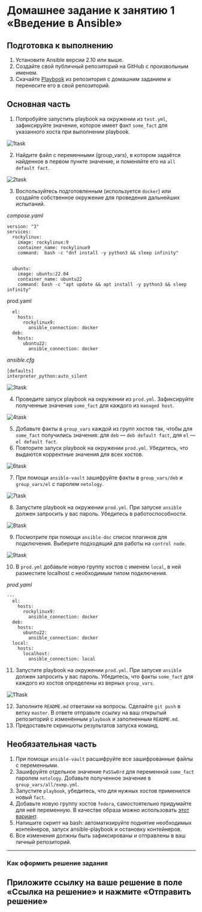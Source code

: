 # Домашнее задание к занятию 1 «Введение в Ansible»

## Подготовка к выполнению

1. Установите Ansible версии 2.10 или выше.
2. Создайте свой публичный репозиторий на GitHub с произвольным именем.
3. Скачайте [Playbook](https://github.com/netology-code/08-ansible-01-base_02.25/blob/main/playbook) из репозитория с домашним заданием и перенесите его в свой репозиторий.

## Основная часть

1. Попробуйте запустить playbook на окружении из `test.yml`, зафиксируйте значение, которое имеет факт `some_fact` для указанного хоста при выполнении playbook.

![1task](https://github.com/user-attachments/assets/1d998d9b-aad1-49b5-9b21-1c2a889db279)


2. Найдите файл с переменными (group_vars), в котором задаётся найденное в первом пункте значение, и поменяйте его на `all default fact`.

![2task](https://github.com/user-attachments/assets/09346fd9-c71f-4033-898e-dce7d9a60348)


3. Воспользуйтесь подготовленным (используется `docker`) или создайте собственное окружение для проведения дальнейших испытаний.

*compose.yaml*
```
version: "3"
services:
  rockylinux:
    image: rockylinux:9
    container_name: rockylinux9
    command:  bash -c "dnf install -y python3 && sleep infinity"


  ubuntu:
    image: ubuntu:22.04
    container_name: ubuntu22
    command: bash -c "apt update && apt install -y python3 && sleep infinity"
```

prod.yaml
```
  el:
    hosts:
      rockylinux9:
        ansible_connection: docker
  deb:
    hosts:
      ubuntu22:
        ansible_connection: docker
```

*ansible.cfg*
```
[defaults]
interpreter_python:auto_silent
```

![3task](https://github.com/user-attachments/assets/c16585aa-f6f4-435c-9a54-79243b9a9d1c)



4. Проведите запуск playbook на окружении из `prod.yml`. Зафиксируйте полученные значения `some_fact` для каждого из `managed host`.

![4task](https://github.com/user-attachments/assets/e412191d-3442-4f80-9495-6f47e59bdd3f)


5. Добавьте факты в `group_vars` каждой из групп хостов так, чтобы для `some_fact` получились значения: для `deb` — `deb default fact`, для `el` — `el default fact`.
6.  Повторите запуск playbook на окружении `prod.yml`. Убедитесь, что выдаются корректные значения для всех хостов.

![6task](https://github.com/user-attachments/assets/1cfa822b-6109-4d73-a4df-db0d88c1ad0d)


7. При помощи `ansible-vault` зашифруйте факты в `group_vars/deb` и `group_vars/el` с паролем `netology`.

![7task](https://github.com/user-attachments/assets/cc7e6cd0-de8f-4fb9-8ba7-b0115f2b5ff3)

8. Запустите playbook на окружении `prod.yml`. При запуске `ansible` должен запросить у вас пароль. Убедитесь в работоспособности.

![8task](https://github.com/user-attachments/assets/5b9dafaf-d206-4f27-ad20-c29fb327174f)

9. Посмотрите при помощи `ansible-doc` список плагинов для подключения. Выберите подходящий для работы на `control node`.

![9task](https://github.com/user-attachments/assets/89dae807-c4d4-4c10-8639-07dff32fc181)

10. В `prod.yml` добавьте новую группу хостов с именем  `local`, в ней разместите localhost с необходимым типом подключения.

*prod.yaml*
```
---
  el:
    hosts:
      rockylinux9:
        ansible_connection: docker
  deb:
    hosts:
      ubuntu22:
        ansible_connection: docker
  local:
    hosts:
      localhost:
        ansible_connection: local
```

11. Запустите playbook на окружении `prod.yml`. При запуске `ansible` должен запросить у вас пароль. Убедитесь, что факты `some_fact` для каждого из хостов определены из верных `group_vars`.

![11task](https://github.com/user-attachments/assets/9abda9f8-0d3b-4764-b16e-39dc21c95e6d)

12. Заполните `README.md` ответами на вопросы. Сделайте `git push` в ветку `master`. В ответе отправьте ссылку на ваш открытый репозиторий с изменённым `playbook` и заполненным `README.md`.
13. Предоставьте скриншоты результатов запуска команд.

## Необязательная часть

1. При помощи `ansible-vault` расшифруйте все зашифрованные файлы с переменными.
2. Зашифруйте отдельное значение `PaSSw0rd` для переменной `some_fact` паролем `netology`. Добавьте полученное значение в `group_vars/all/exmp.yml`.
3. Запустите `playbook`, убедитесь, что для нужных хостов применился новый `fact`.
4. Добавьте новую группу хостов `fedora`, самостоятельно придумайте для неё переменную. В качестве образа можно использовать [этот вариант](https://hub.docker.com/r/pycontribs/fedora).
5. Напишите скрипт на bash: автоматизируйте поднятие необходимых контейнеров, запуск ansible-playbook и остановку контейнеров.
6. Все изменения должны быть зафиксированы и отправлены в ваш личный репозиторий.

---

### Как оформить решение задания

Приложите ссылку на ваше решение в поле «Ссылка на решение» и нажмите «Отправить решение»
---
